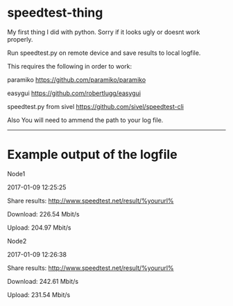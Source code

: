 # speedtest-thing

My first thing I did with python. Sorry if it looks ugly or doesnt work properly.

Run speedtest.py on remote device and save results to local logfile.

This requires the following in order to work:


paramiko https://github.com/paramiko/paramiko

easygui https://github.com/robertlugg/easygui

speedtest.py from sivel https://github.com/sivel/speedtest-cli


Also You will need to ammend the path to your log file. 


______________________________________________

# Example output of the logfile

Node1

2017-01-09 12:25:25

Share results: http://www.speedtest.net/result/%yoururl%

Download: 226.54 Mbit/s

Upload: 204.97 Mbit/s


Node2

2017-01-09 12:26:38

Share results: http://www.speedtest.net/result/%yoururl%

Download: 242.61 Mbit/s

Upload: 231.54 Mbit/s
